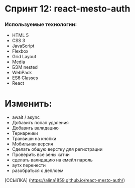 # Спринт 12: react-mesto-auth

### Используемые технологии:
* HTML 5
* CSS 3
* JavaScript
* Flexbox
* Grid Layout
* Media
* БЭМ nested
* WebPack
* ES6 Classes
* React

# Изменить:
* await / async
* Добавить попап удаления
* Добавить валидацию
* Тернарники
* Транзишн на кнопки
* Мобильная версия
* Сделать общую верстку для регистрации
* Проверить все зены катчи
* сделать валидацию на емейл пароль
* аутх перенести
* разобраться с деплоем

[ССЫЛКА] (https://alina1859.github.io/react-mesto-auth/)
